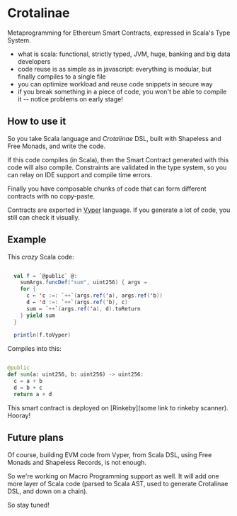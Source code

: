 # Crotalinae

Metaprogramming for Ethereum Smart Contracts, expressed in Scala's Type System.

- what is scala: functional, strictly typed, JVM, huge, banking and big data developers
- code reuse is as simple as in javascript: everything is modular, but finally compiles to a single file
- you can optimize workload and reuse code snippets in secure way
- if you break something in a piece of code, you won't be able to compile it -- notice problems on early stage!

## How to use it

So you take Scala language and _Crotalinae_ DSL, built with Shapeless and Free Monads, and write the code.

If this code compiles (in Scala), then the Smart Contract generated with this code will also compile. Constraints are validated in the type system, so you can relay on IDE support and compile time errors.

Finally you have composable chunks of code that can form different contracts with no copy-paste.

Contracts are exported in [Vyper](https://github.com/ethereum/vyper) language. If you generate a lot of code, you still can check it visually.

## Example

This _crazy_ Scala code:

```scala

  val f = `@public` @:
    sumArgs.funcDef("sum", uint256) { args ⇒
    for {
      c ← 'c :=: `++`(args.ref('a), args.ref('b))
      d ← 'd :=: `++`(args.ref('b), c)
      sum ← `++`(args.ref('a), d).toReturn
    } yield sum
  }
  
  println(f.toVyper)

```

Compiles into this:

```python

@public
def sum(a: uint256, b: uint256) -> uint256:
  c = a + b
  d = b + c
  return a + d

```

This smart contract is deployed on [Rinkeby](some link to rinkeby scanner). Hooray!

## Future plans

Of course, building EVM code from Vyper, from Scala DSL, using Free Monads and Shapeless Records, is not enough.

So we're working on Macro Programming support as well. It will add one more layer of Scala code (parsed to Scala AST, used to generate Crotalinae DSL, and down on a chain).

So stay tuned!
